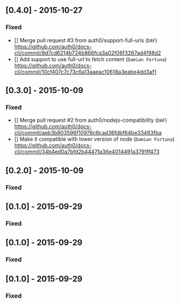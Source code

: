 ## [0.4.0] - 2015-10-27

### Fixed

- [] Merge pull request #3 from auth0/support-full-urls (`DAF`)
  https://github.com/auth0/docs-cli/commit/8d7cd6214b724b866fca3a02f06f3267ad4f98d2
- [] Add support to use full-url to fetch content (`Damian Fortuna`)
  https://github.com/auth0/docs-cli/commit/10cf407c7c73c6a13aaeac10618a3eabe4dd3af1

## [0.3.0] - 2015-10-09

### Fixed

- [] Merge pull request #2 from auth0/nodejs-compatibility (`DAF`)
  https://github.com/auth0/docs-cli/commit/aeb3b803596f10978c6cad36fdbf64be33463fba
- [] Make it compatible with lower version of node (`Damian Fortuna`)
  https://github.com/auth0/docs-cli/commit/34b4ed0a7bfd2b4447fa36e4014491a3791ff473

## [0.2.0] - 2015-10-09

### Fixed



## [0.1.0] - 2015-09-29

### Fixed



## [0.1.0] - 2015-09-29

### Fixed



## [0.1.0] - 2015-09-29

### Fixed



